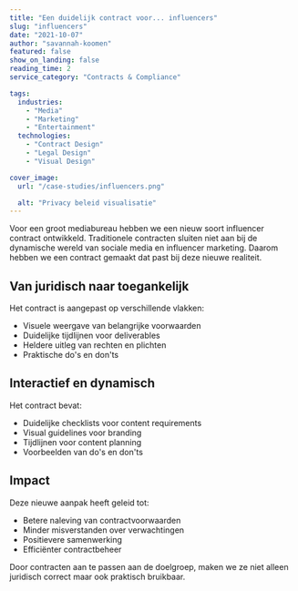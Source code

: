 ```yaml
---
title: "Een duidelijk contract voor... influencers"
slug: "influencers"
date: "2021-10-07"
author: "savannah-koomen"
featured: false
show_on_landing: false
reading_time: 2
service_category: "Contracts & Compliance"

tags:
  industries:
    - "Media"
    - "Marketing"
    - "Entertainment"
  technologies:
    - "Contract Design"
    - "Legal Design"
    - "Visual Design"

cover_image:
  url: "/case-studies/influencers.png"

  alt: "Privacy beleid visualisatie"
---
```


Voor een groot mediabureau hebben we een nieuw soort influencer contract ontwikkeld. Traditionele contracten sluiten niet aan bij de dynamische wereld van sociale media en influencer marketing. Daarom hebben we een contract gemaakt dat past bij deze nieuwe realiteit.

## Van juridisch naar toegankelijk

Het contract is aangepast op verschillende vlakken:

- Visuele weergave van belangrijke voorwaarden
- Duidelijke tijdlijnen voor deliverables
- Heldere uitleg van rechten en plichten
- Praktische do's en don'ts

## Interactief en dynamisch

Het contract bevat:

- Duidelijke checklists voor content requirements
- Visual guidelines voor branding
- Tijdlijnen voor content planning
- Voorbeelden van do's en don'ts

## Impact

Deze nieuwe aanpak heeft geleid tot:

- Betere naleving van contractvoorwaarden
- Minder misverstanden over verwachtingen
- Positievere samenwerking
- Efficiënter contractbeheer

Door contracten aan te passen aan de doelgroep, maken we ze niet alleen juridisch correct maar ook praktisch bruikbaar.
